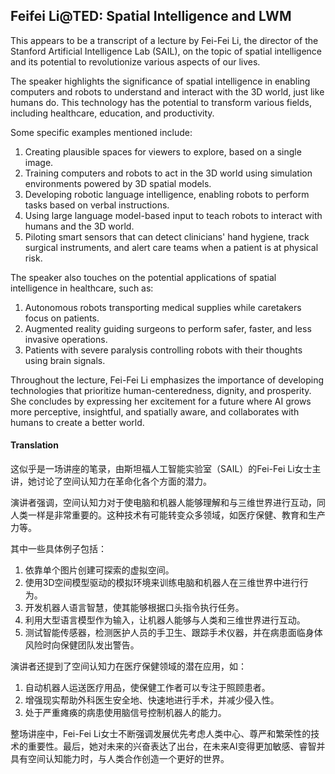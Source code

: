 ## Feifei Li@TED: Spatial Intelligence and LWM

This appears to be a transcript of a lecture by Fei-Fei Li, the director of the Stanford Artificial Intelligence Lab (SAIL), on the topic of spatial intelligence and its potential to revolutionize various aspects of our lives.

The speaker highlights the significance of spatial intelligence in enabling computers and robots to understand and interact with the 3D world, just like humans do. This technology has the potential to transform various fields, including healthcare, education, and productivity.

Some specific examples mentioned include:

1. Creating plausible spaces for viewers to explore, based on a single image.
2. Training computers and robots to act in the 3D world using simulation environments powered by 3D spatial models.
3. Developing robotic language intelligence, enabling robots to perform tasks based on verbal instructions.
4. Using large language model-based input to teach robots to interact with humans and the 3D world.
5. Piloting smart sensors that can detect clinicians' hand hygiene, track surgical instruments, and alert care teams when a patient is at physical risk.

The speaker also touches on the potential applications of spatial intelligence in healthcare, such as:

1. Autonomous robots transporting medical supplies while caretakers focus on patients.
2. Augmented reality guiding surgeons to perform safer, faster, and less invasive operations.
3. Patients with severe paralysis controlling robots with their thoughts using brain signals.

Throughout the lecture, Fei-Fei Li emphasizes the importance of developing technologies that prioritize human-centeredness, dignity, and prosperity. She concludes by expressing her excitement for a future where AI grows more perceptive, insightful, and spatially aware, and collaborates with humans to create a better world.

#### Translation 

<document>
这似乎是一场讲座的笔录，由斯坦福人工智能实验室（SAIL）的Fei-Fei Li女士主讲，她讨论了空间认知力在革命化各个方面的潜力。

演讲者强调，空间认知力对于使电脑和机器人能够理解和与三维世界进行互动，同人类一样是非常重要的。这种技术有可能转变众多领域，如医疗保健、教育和生产力等。

其中一些具体例子包括：

1. 依靠单个图片创建可探索的虚拟空间。
2. 使用3D空间模型驱动的模拟环境来训练电脑和机器人在三维世界中进行行为。
3. 开发机器人语言智慧，使其能够根据口头指令执行任务。
4. 利用大型语言模型作为输入，让机器人能够与人类和三维世界进行互动。
5. 测试智能传感器，检测医护人员的手卫生、跟踪手术仪器，并在病患面临身体风险时向保健团队发出警告。

演讲者还提到了空间认知力在医疗保健领域的潜在应用，如：

1. 自动机器人运送医疗用品，使保健工作者可以专注于照顾患者。
2. 增强现实帮助外科医生安全地、快速地进行手术，并减少侵入性。
3. 处于严重瘫痪的病患使用脑信号控制机器人的能力。

整场讲座中，Fei-Fei Li女士不断强调发展优先考虑人类中心、尊严和繁荣性的技术的重要性。最后，她对未来的兴奋表达了出台，在未来AI变得更加敏感、睿智并具有空间认知能力时，与人类合作创造一个更好的世界。
</document>